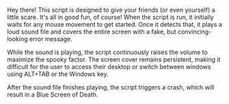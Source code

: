 Hey there! This script is designed to give your friends (or even yourself) a little scare. It's all in good fun, of course! When the script is run, it initially waits for any mouse movement to get started. Once it detects that, it plays a loud sound file and covers the entire screen with a fake, but convincing-looking error message.

While the sound is playing, the script continuously raises the volume to maximize the spooky factor. The screen cover remains persistent, making it difficult for the user to access their desktop or switch between windows using ALT+TAB or the Windows key.

After the sound file finishes playing, the script triggers a crash, which will result in a Blue Screen of Death.
